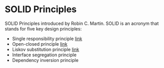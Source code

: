 # SOLID Principles

SOLID Principles introduced by Robin C. Martin. SOLID is an acronym that stands for five key design principles:

- Single responsibility principle [link](SRP/README.md)
- Open-closed principle [link](OCP/README.md)
- Liskov substitution principle [link](LSP/README.md)
- Interface segregation principle
- Dependency inversion principle